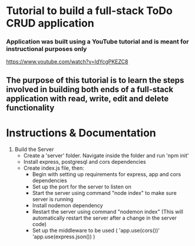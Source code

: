 # Tutorial to build a full-stack ToDo CRUD application

### Application was built using a YouTube tutorial and is meant for instructional purposes only
https://www.youtube.com/watch?v=ldYcgPKEZC8

## The purpose of this tutorial is to learn the steps involved in building both ends of a full-stack application with read, write, edit and delete functionality

# Instructions & Documentation
 1. Build the Server
    - Create a 'server' folder. Navigate inside the folder and run 'npm init'
    - Install express, postgresql and cors dependencies
    - Create index.js file, then:
       - Begin with setting up requirements for express, app and cors dependencies
       - Set up the port for the server to listen on
       - Start the server using command "node index" to make sure server is running
       - Install nodemon dependency
       - Restart the server using command "nodemon index" (This will automatically restart the server after a change in the server code)
       - Set up the middleware to be used (
            'app.use(cors())'
            'app.use(express.json())
        )
